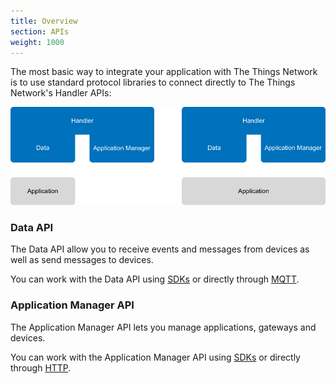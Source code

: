 ```yaml
---
title: Overview
section: APIs
weight: 1000
---
```


The most basic way to integrate your application with The Things Network is to use standard protocol libraries to connect directly to The Things Network's Handler APIs:

![APIs](../options-apis.png)

### Data API

The Data API allow you to receive events and messages from devices as well as send messages to devices.

You can work with the Data API using [SDKs](.././sdks.md) or directly through [MQTT](.././mqtt/index.md).

### Application Manager API

The Application Manager API lets you manage applications, gateways and devices.

You can work with the Application Manager API using [SDKs](.././sdks.md) or directly through [HTTP](.././manager/index.md).
